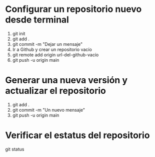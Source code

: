 <h1> Configurar un repositorio nuevo desde terminal </h1>
<ol>
    <li> git init </li> <!-- Inicializa un repositorio vacío en nuestra carpeta -->
    <li> git add . </li> <!-- Agregar archivos nuevos y con cambios a la versión actual -->
    <li> git commit -m "Dejar un mensaje" </li> <!-- Crea la versión nuevo con los cambios actuales -->
    <li> Ir a Github y crear un repositorio vacío </li> <!-- Inicializa el repositorio en nuestra cuenta de Github -->
    <li> git remote add origin url-del-github-vacío </li> <!-- Enlaza el repositorio de nuestra cuenta con el repositorio de nuestra carpeta -->
    <li> git push -u origin main </li> <!-- Actualiza la versión actual de nuestra carpeta en el repositorio de nuestra cuenta -->
</ol>

<h1> Generar una nueva versión y actualizar el repositorio </h1>
<ol>
    <li> git add . </li>
    <li> git commit -m "Un nuevo mensaje" </li>
    <li> git push -u origin main </li>
</ol>

<h1> Verificar el estatus del repositorio </h1>
<p> git status </p>
